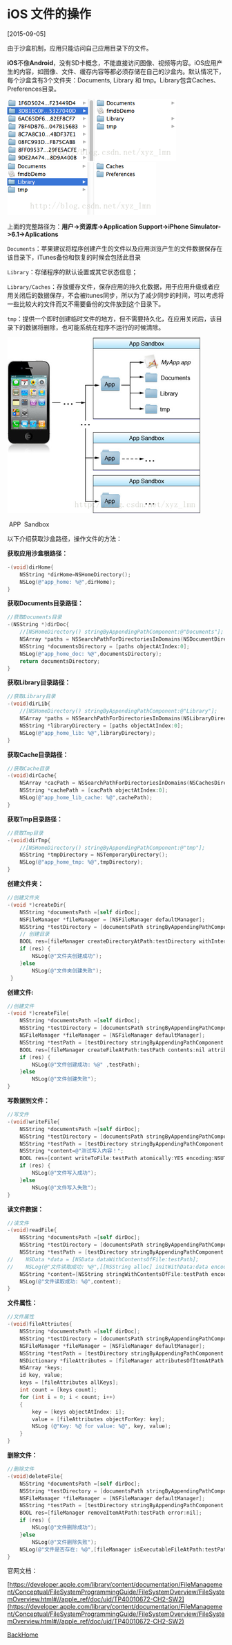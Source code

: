 # iOS 文件的操作

[2015-09-05]

由于沙盒机制，应用只能访问自己应用目录下的文件。

**iOS**不像**Android**，没有SD卡概念，不能直接访问图像、视频等内容。iOS应用产生的内容，如图像、文件、缓存内容等都必须存储在自己的沙盒内。默认情况下，每个沙盒含有3个文件夹：Documents, Library 和 tmp。Library包含Caches、Preferences目录。

![path_1](mdSource/image/File/path_1.png)![path_1_1](mdSource/image/File/path_1_1.png)

上面的完整路径为：**用户->资源库->Application Support->iPhone Simulator->6.1->Aplications**

`Documents`：苹果建议将程序创建产生的文件以及应用浏览产生的文件数据保存在该目录下，iTunes备份和恢复的时候会包括此目录

`Library`：存储程序的默认设置或其它状态信息；

`Library/Caches`：存放缓存文件，保存应用的持久化数据，用于应用升级或者应用关闭后的数据保存，不会被itunes同步，所以为了减少同步的时间，可以考虑将一些比较大的文件而又不需要备份的文件放到这个目录下。

`tmp`：提供一个即时创建临时文件的地方，但不需要持久化，在应用关闭后，该目录下的数据将删除，也可能系统在程序不运行的时候清除。

![path_2](mdSource/image/File/path_2.jpg)

​                                                   					APP  Sandbox

以下介绍获取沙盒路径，操作文件的方法：

**获取应用沙盒根路径：**

```objective-c
-(void)dirHome{  
    NSString *dirHome=NSHomeDirectory();      
    NSLog(@"app_home: %@",dirHome);  
}  
```

**获取Documents目录路径：**

```objective-c
//获取Documents目录  
-(NSString *)dirDoc{  
    //[NSHomeDirectory() stringByAppendingPathComponent:@"Documents"];  
    NSArray *paths = NSSearchPathForDirectoriesInDomains(NSDocumentDirectory, NSUserDomainMask, YES);  
    NSString *documentsDirectory = [paths objectAtIndex:0];  
    NSLog(@"app_home_doc: %@",documentsDirectory);  
    return documentsDirectory;  
}  
```

**获取Library目录路径：**

```objective-c
//获取Library目录  
-(void)dirLib{  
    //[NSHomeDirectory() stringByAppendingPathComponent:@"Library"];  
    NSArray *paths = NSSearchPathForDirectoriesInDomains(NSLibraryDirectory, NSUserDomainMask, YES);  
    NSString *libraryDirectory = [paths objectAtIndex:0];  
    NSLog(@"app_home_lib: %@",libraryDirectory);  
}  
```

**获取Cache目录路径：**

```objective-c
//获取Cache目录  
-(void)dirCache{  
    NSArray *cacPath = NSSearchPathForDirectoriesInDomains(NSCachesDirectory, NSUserDomainMask, YES);  
    NSString *cachePath = [cacPath objectAtIndex:0];  
    NSLog(@"app_home_lib_cache: %@",cachePath);  
}  
```

**获取Tmp目录路径：**

```objective-c
//获取Tmp目录  
-(void)dirTmp{  
    //[NSHomeDirectory() stringByAppendingPathComponent:@"tmp"];  
    NSString *tmpDirectory = NSTemporaryDirectory();  
    NSLog(@"app_home_tmp: %@",tmpDirectory);  
}  
```

**创建文件夹：**

```objective-c
//创建文件夹  
-(void *)createDir{  
    NSString *documentsPath =[self dirDoc];  
    NSFileManager *fileManager = [NSFileManager defaultManager];  
    NSString *testDirectory = [documentsPath stringByAppendingPathComponent:@"test"];  
    // 创建目录  
    BOOL res=[fileManager createDirectoryAtPath:testDirectory withIntermediateDirectories:YES attributes:nil error:nil];  
    if (res) {  
        NSLog(@"文件夹创建成功");  
    }else  
        NSLog(@"文件夹创建失败");  
 }  
```

**创建文件:**

```objective-c
//创建文件  
-(void *)createFile{  
    NSString *documentsPath =[self dirDoc];  
    NSString *testDirectory = [documentsPath stringByAppendingPathComponent:@"test"];  
    NSFileManager *fileManager = [NSFileManager defaultManager];  
    NSString *testPath = [testDirectory stringByAppendingPathComponent:@"test.txt"];  
    BOOL res=[fileManager createFileAtPath:testPath contents:nil attributes:nil];  
    if (res) {  
        NSLog(@"文件创建成功: %@" ,testPath);  
    }else  
        NSLog(@"文件创建失败");  
}  
```

**写数据到文件：**

```objective-c
//写文件  
-(void)writeFile{  
    NSString *documentsPath =[self dirDoc];  
    NSString *testDirectory = [documentsPath stringByAppendingPathComponent:@"test"];  
    NSString *testPath = [testDirectory stringByAppendingPathComponent:@"test.txt"];  
    NSString *content=@"测试写入内容！";  
    BOOL res=[content writeToFile:testPath atomically:YES encoding:NSUTF8StringEncoding error:nil];  
    if (res) {  
        NSLog(@"文件写入成功");  
    }else  
        NSLog(@"文件写入失败");  
}  
```

**读文件数据：**

```objective-c
//读文件  
-(void)readFile{  
    NSString *documentsPath =[self dirDoc];  
    NSString *testDirectory = [documentsPath stringByAppendingPathComponent:@"test"];  
    NSString *testPath = [testDirectory stringByAppendingPathComponent:@"test.txt"];  
//    NSData *data = [NSData dataWithContentsOfFile:testPath];  
//    NSLog(@"文件读取成功: %@",[[NSString alloc] initWithData:data encoding:NSUTF8StringEncoding]);  
    NSString *content=[NSString stringWithContentsOfFile:testPath encoding:NSUTF8StringEncoding error:nil];  
    NSLog(@"文件读取成功: %@",content);  
}  
```

**文件属性：**

```objective-c
//文件属性  
-(void)fileAttriutes{  
    NSString *documentsPath =[self dirDoc];  
    NSString *testDirectory = [documentsPath stringByAppendingPathComponent:@"test"];  
    NSFileManager *fileManager = [NSFileManager defaultManager];  
    NSString *testPath = [testDirectory stringByAppendingPathComponent:@"test.txt"];  
    NSDictionary *fileAttributes = [fileManager attributesOfItemAtPath:testPath error:nil];     
    NSArray *keys;  
    id key, value;  
    keys = [fileAttributes allKeys];  
    int count = [keys count];  
    for (int i = 0; i < count; i++)  
    {  
        key = [keys objectAtIndex: i];  
        value = [fileAttributes objectForKey: key];  
        NSLog (@"Key: %@ for value: %@", key, value);  
    }  
}  
```

**删除文件：**

```objective-c
//删除文件  
-(void)deleteFile{  
    NSString *documentsPath =[self dirDoc];  
    NSString *testDirectory = [documentsPath stringByAppendingPathComponent:@"test"];  
    NSFileManager *fileManager = [NSFileManager defaultManager];  
    NSString *testPath = [testDirectory stringByAppendingPathComponent:@"test.txt"];     
    BOOL res=[fileManager removeItemAtPath:testPath error:nil];  
    if (res) {  
        NSLog(@"文件删除成功");  
    }else  
        NSLog(@"文件删除失败");     
    NSLog(@"文件是否存在: %@",[fileManager isExecutableFileAtPath:testPath]?@"YES":@"NO");  
}  
```

官网文档：

[https://developer.apple.com/library/content/documentation/FileManagement/Conceptual/FileSystemProgrammingGuide/FileSystemOverview/FileSystemOverview.html#//apple_ref/doc/uid/TP40010672-CH2-SW2](https://developer.apple.com/library/content/documentation/FileManagement/Conceptual/FileSystemProgrammingGuide/FileSystemOverview/FileSystemOverview.html#//apple_ref/doc/uid/TP40010672-CH2-SW2)



[BackHome](http://robinshare.github.io/)